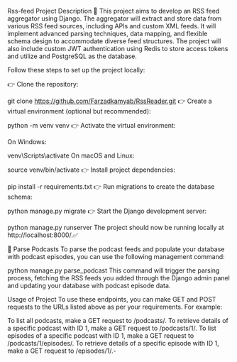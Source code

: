 Rss-feed
Project Description 📢
This project aims to develop an RSS feed aggregator using Django. The aggregator will extract and store data from various RSS feed sources, including APIs and custom XML feeds. It will implement advanced parsing techniques, data mapping, and flexible schema design to accommodate diverse feed structures. The project will also include custom JWT authentication using Redis to store access tokens and utilize and PostgreSQL as the database.

Follow these steps to set up the project locally:

👉 Clone the repository:

git clone https://github.com/Farzadkamyab/RssReader.git
👉 Create a virtual environment (optional but recommended):

python -m venv venv
👉 Activate the virtual environment:

On Windows:

venv\Scripts\activate
On macOS and Linux:

source venv/bin/activate
👉 Install project dependencies:

pip install -r requirements.txt
👉 Run migrations to create the database schema:

python manage.py migrate
👉 Start the Django development server:

python manage.py runserver
The project should now be running locally at http://localhost:8000/.✅

🌟 Parse Podcasts
To parse the podcast feeds and populate your database with podcast episodes, you can use the following management command:

python manage.py parse_podcast
This command will trigger the parsing process, fetching the RSS feeds you added through the Django admin panel and updating your database with podcast episode data.

Usage of Project
To use these endpoints, you can make GET and POST requests to the URLs listed above as per your requirements. For example:

To list all podcasts, make a GET request to /podcasts/.
To retrieve details of a specific podcast with ID 1, make a GET request to /podcasts/1/.
To list episodes of a specific podcast with ID 1, make a GET request to /podcasts/1/episodes/.
To retrieve details of a specific episode with ID 1, make a GET request to /episodes/1/.-
